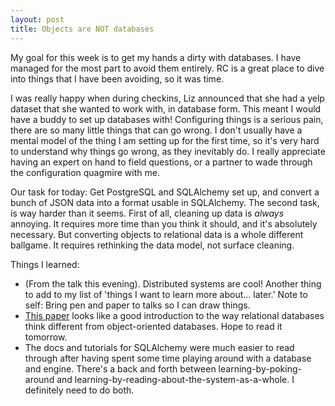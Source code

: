 ```yaml
---
layout: post
title: Objects are NOT databases
---
```


My goal for this week is to get my hands a dirty with databases. I have managed for the most part to avoid them entirely. RC is a great place to dive into things that I have been avoiding, so it was time. 

 I was really happy when during checkins, Liz announced that she had a yelp dataset that she wanted to work with, in database form. This meant I would have a buddy to set up databases with! Configuring things is a serious pain, there are so many little things that can go wrong. I don't usually have a mental model of the thing I am setting up for the first time, so it's very hard to understand why things go wrong, as they inevitably do. I really appreciate having an expert on hand to field questions, or a partner to wade through the configuration quagmire with me.

Our task for today: Get PostgreSQL and SQLAlchemy set up, and convert a bunch of JSON data into a format usable in SQLAlchemy. The second task, is way harder than it seems. First of all, cleaning up data is *always* annoying. It requires more time than you think it should, and it's absolutely necessary. But converting objects to relational data is a whole different ballgame. It requires rethinking the data model, not surface cleaning.

Things I learned:

+  (From the talk this evening). Distributed systems are cool! Another thing to add to my list of 'things I want to learn more about... later.' Note to self: Bring pen and paper to talks so I can draw things.
+  [This paper](https://www.cl.cam.ac.uk/~fms27/db/tr-98-2.pdf) looks like a good introduction to the way relational databases think different from object-oriented databases. Hope to read it tomorrow.
+  The docs and tutorials for SQLAlchemy were much easier to read through after having spent some time playing around with a database and engine. There's a back and forth between learning-by-poking-around and learning-by-reading-about-the-system-as-a-whole. I definitely need to do both. 